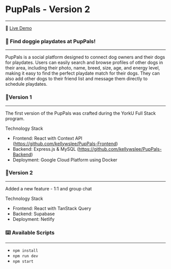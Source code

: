 # PupPals - Version 2
---

🚀 [Live Demo](https://puppals.space)

### 🐶 Find doggie playdates at PupPals!
---

PupPals is a social platform designed to connect dog owners and their dogs for playdates. Users can easily search and browse profiles of other dogs in their area, including their photo, name, breed, size, age, and energy level, making it easy to find the perfect playdate match for their dogs. They can also add other dogs to their friend list and message them directly to schedule playdates.

### 🔸Version 1
---
The first version of the PupPals was crafted during the YorkU Full Stack program.

Technology Stack
- Frontend: React with Context API (https://github.com/kellywslee/PupPals-Frontend)
- Backend: Express.js & MySQL (https://github.com/kellywslee/PupPals-Backend)
- Deployment: Google Cloud Platform using Docker

### 🔸Version 2
---
Added a new feature - 1:1 and group chat

Technology Stack
- Frontend: React with TanStack Query
- Backend: Supabase
- Deployment: Netlify

### ⌨️ Available Scripts
---

 - `npm install`
 - `npm run dev`
 - `npm start`
